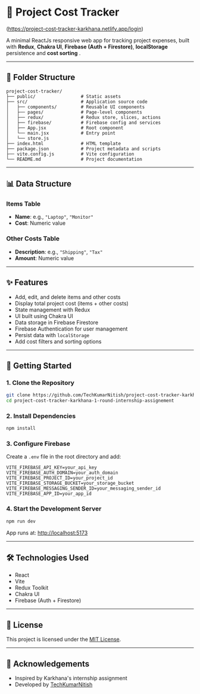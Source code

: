 # 💸 Project Cost Tracker 
(https://project-cost-tracker-karkhana.netlify.app/login)

A minimal ReactJs responsive web app for tracking project expenses, built with **Redux**, **Chakra UI**, **Firebase (Auth + Firestore)**, **localStorage** persistence and **cost sorting** .

---

## 📁 Folder Structure

```
project-cost-tracker/
├── public/                 # Static assets
├── src/                    # Application source code
│   ├── components/         # Reusable UI components
│   ├── pages/              # Page-level components
│   ├── redux/              # Redux store, slices, actions
│   ├── firebase/           # Firebase config and services
│   ├── App.jsx             # Root component
│   └── main.jsx            # Entry point
│   └── store.js 
├── index.html              # HTML template
├── package.json            # Project metadata and scripts
├── vite.config.js          # Vite configuration
└── README.md               # Project documentation
```

---

## 📊 Data Structure

### Items Table
- **Name**: e.g., `"Laptop"`, `"Monitor"`
- **Cost**: Numeric value

### Other Costs Table
- **Description**: e.g., `"Shipping"`, `"Tax"`
- **Amount**: Numeric value

---

## ✨ Features

- Add, edit, and delete items and other costs
- Display total project cost (items + other costs)
- State management with Redux
- UI built using Chakra UI
- Data storage in Firebase Firestore
- Firebase Authentication for user management
- Persist data with `localStorage`
- Add cost filters and sorting options

---

## 🚀 Getting Started

### 1. Clone the Repository

```bash
git clone https://github.com/TechKumarNitish/project-cost-tracker-karkhana-1-round-internship-assignement.git
cd project-cost-tracker-karkhana-1-round-internship-assignement
```

### 2. Install Dependencies

```bash
npm install
```

### 3. Configure Firebase

Create a `.env` file in the root directory and add:

```env
VITE_FIREBASE_API_KEY=your_api_key
VITE_FIREBASE_AUTH_DOMAIN=your_auth_domain
VITE_FIREBASE_PROJECT_ID=your_project_id
VITE_FIREBASE_STORAGE_BUCKET=your_storage_bucket
VITE_FIREBASE_MESSAGING_SENDER_ID=your_messaging_sender_id
VITE_FIREBASE_APP_ID=your_app_id
```

### 4. Start the Development Server

```bash
npm run dev
```

App runs at: [http://localhost:5173](http://localhost:5173)

---

## 🛠️ Technologies Used

- React
- Vite
- Redux Toolkit
- Chakra UI
- Firebase (Auth + Firestore)

---

## 📄 License

This project is licensed under the [MIT License](LICENSE).

---

## 🙌 Acknowledgements

- Inspired by Karkhana's internship assignment  
- Developed by [TechKumarNitish](https://github.com/TechKumarNitish)
